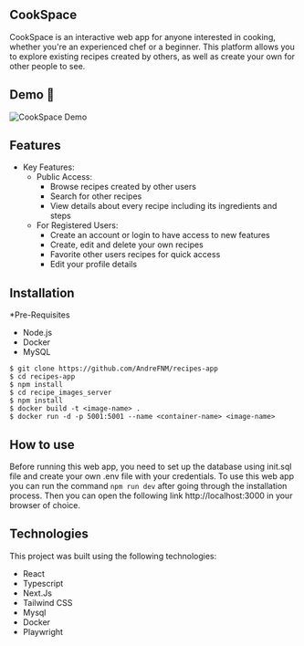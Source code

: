 ## CookSpace 
CookSpace is an interactive web app for anyone interested in cooking, whether you're an experienced chef or a beginner. This platform allows you to explore existing recipes created by others, as well as create your own for other people to see.

## Demo 🎥
![CookSpace Demo](assets/CookSpaceGif.gif)

## Features
* Key Features:
  * Public Access:
    * Browse recipes created by other users
    * Search for other recipes
    * View details about every recipe including its ingredients and steps
  * For Registered Users:
    * Create an account or login to have access to new features
    * Create, edit and delete your own recipes
    * Favorite other users recipes for quick access
    * Edit your profile details
## Installation
*Pre-Requisites
   * Node.js
   * Docker
   * MySQL
     
    $ git clone https://github.com/AndreFNM/recipes-app
    $ cd recipes-app
    $ npm install
    $ cd recipe_images_server
    $ npm install
    $ docker build -t <image-name> .
    $ docker run -d -p 5001:5001 --name <container-name> <image-name>


## How to use
Before running this web app, you need to set up the database using init.sql file and create your own .env file with your credentials.
To use this web app you can run the command ```npm run dev``` after going through the installation process. Then you can open the following link http://localhost:3000 in your browser of choice.

## Technologies
This project was built using the following technologies:
* React
* Typescript
* Next.Js
* Tailwind CSS
* Mysql
* Docker 
* Playwright
